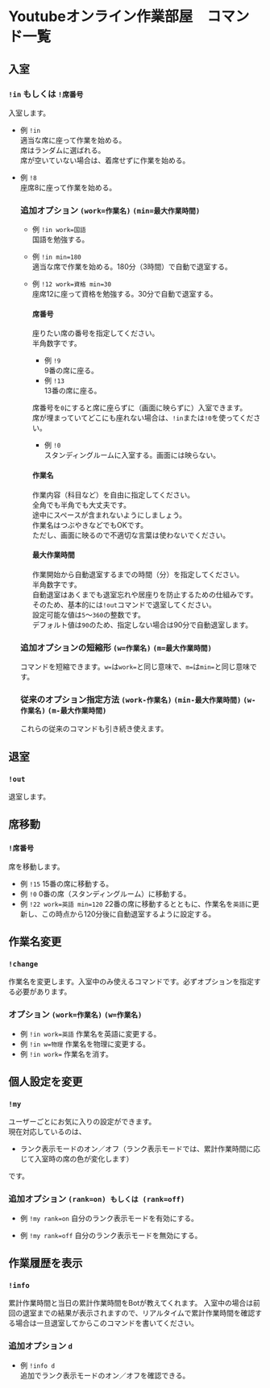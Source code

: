 # Youtubeオンライン作業部屋　コマンド一覧

## 入室

### `!in` もしくは `!席番号`  

入室します。

- 例 `!in`  
  適当な席に座って作業を始める。  
  席はランダムに選ばれる。  
  席が空いていない場合は、着席せずに作業を始める。 
  
- 例 `!8`  
  座席8に座って作業を始める。  

  ### 追加オプション `(work=作業名)` `(min=最大作業時間)`
  
  - 例 `!in work=国語`  
    国語を勉強する。  
  
  - 例 `!in min=180`  
    適当な席で作業を始める。180分（3時間）で自動で退室する。  
  
  - 例 `!12 work=資格 min=30`  
    座席12に座って資格を勉強する。30分で自動で退室する。  
  
    #### 席番号
    座りたい席の番号を指定してください。  
    半角数字です。  
  
    - 例 `!9`  
      9番の席に座る。  
    - 例 `!13`  
      13番の席に座る。  
    
    席番号を`0`にすると席に座らずに（画面に映らずに）入室できます。  
    席が埋まっていてどこにも座れない場合は、`!in`または`!0`を使ってください。
    
    - 例 `!0`  
      スタンディングルームに入室する。画面には映らない。
  
    #### 作業名
    作業内容（科目など）を自由に指定してください。  
    全角でも半角でも大丈夫です。  
    途中にスペースが含まれないようにしましょう。  
    作業名はつぶやきなどでもOKです。  
    ただし、画面に映るので不適切な言葉は使わないでください。  
    
    #### 最大作業時間
    作業開始から自動退室するまでの時間（分）を指定してください。  
    半角数字です。  
    自動退室はあくまでも退室忘れや居座りを防止するための仕組みです。  
    そのため、基本的には`!out`コマンドで退室してください。  
    設定可能な値は`5`～`360`の整数です。  
    デフォルト値は`90`のため、指定しない場合は90分で自動退室します。  
  
  ### 追加オプションの短縮形 `(w=作業名)` `(m=最大作業時間)`
  コマンドを短縮できます。`w=`は`work=`と同じ意味で、`m=`は`min=`と同じ意味です。
  
  ### 従来のオプション指定方法 `(work-作業名)` `(min-最大作業時間)` `(w-作業名)` `(m-最大作業時間)`
  これらの従来のコマンドも引き続き使えます。

## 退室
### `!out`

退室します。
  

## 席移動
### `!席番号`
席を移動します。
- 例 `!15`
  15番の席に移動する。
- 例 `!0`
  0番の席（スタンディングルーム）に移動する。
- 例 `!22 work=英語 min=120`
  22番の席に移動するとともに、作業名を`英語`に更新し、この時点から120分後に自動退室するように設定する。


## 作業名変更
### `!change`
作業名を変更します。入室中のみ使えるコマンドです。必ずオプションを指定する必要があります。

  ### オプション `(work=作業名)` `(w=作業名)`

  - 例 `!in work=英語`
    作業名を英語に変更する。
  - 例 `!in w=物理`
    作業名を物理に変更する。
  - 例 `!in work=`
    作業名を消す。


## 個人設定を変更
### `!my`
ユーザーごとにお気に入りの設定ができます。  
現在対応しているのは、
- ランク表示モードのオン／オフ（ランク表示モードでは、累計作業時間に応じて入室時の席の色が変化します）  

です。

  ### 追加オプション `(rank=on) もしくは (rank=off)`
  - 例 `!my rank=on` 
    自分のランク表示モードを有効にする。

  - 例 `!my rank=off`
    自分のランク表示モードを無効にする。




## 作業履歴を表示
### `!info`

累計作業時間と当日の累計作業時間をBotが教えてくれます。
入室中の場合は前回の退室までの結果が表示されますので、リアルタイムで累計作業時間を確認する場合は一旦退室してからこのコマンドを書いてください。

  ### 追加オプション `d`
  - 例 `!info d`  
    追加でランク表示モードのオン／オフを確認できる。


